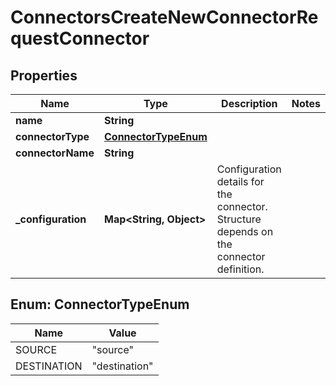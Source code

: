 

# ConnectorsCreateNewConnectorRequestConnector


## Properties

| Name | Type | Description | Notes |
|------------ | ------------- | ------------- | -------------|
|**name** | **String** |  |  |
|**connectorType** | [**ConnectorTypeEnum**](#ConnectorTypeEnum) |  |  |
|**connectorName** | **String** |  |  |
|**_configuration** | **Map&lt;String, Object&gt;** | Configuration details for the connector. Structure depends on the connector definition. |  |



## Enum: ConnectorTypeEnum

| Name | Value |
|---- | -----|
| SOURCE | &quot;source&quot; |
| DESTINATION | &quot;destination&quot; |




